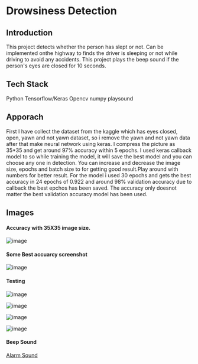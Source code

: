 # Drowsiness Detection

## Introduction
This project detects whether the person has slept or not. Can be implemented onthe highway to finds the driver is sleeping or not while driving to avoid any accidents.
This project plays the beep sound if the person's eyes are closed for 10 seconds.

## Tech Stack
Python
Tensorflow/Keras
Opencv
numpy
playsound

## Apporach
First I have collect the dataset from the kaggle which has eyes closed, open, yawn and not yawn dataset, so i remove the yawn and not yawn data after that make neural network using 
keras. I compress the picture as 35*35 and get around 97% accuracy within 5 epochs. I used keras callback model to so while training the model, it will save the best model and you can choose any one in detection.
You can increase and decrease the image size, epochs and batch size to for getting good result.Play around with numbers for better result.
For the model i used 30 epochs and gets the best accuracy in 24 epochs of 0.922 and around 98% validation accuracy due to callback the best epchos has been saved.
The accuracy only doesnot matter the best validation accuracy model has been used.



## Images
#### Accuracy with 35X35 image size.
![image](https://user-images.githubusercontent.com/65659902/125934094-9fc59786-d4cb-40c3-bb2c-b28b667690f8.png)

#### Some Best accuarcy screenshot
![image](https://user-images.githubusercontent.com/65659902/125935276-b5ff45ce-a7b8-46f6-9e4d-9e22c3be847f.png)

#### Testing

![image](https://user-images.githubusercontent.com/65659902/125936419-2b217a88-96be-4dab-9fe4-c62993902d99.png)

![image](https://user-images.githubusercontent.com/65659902/125936761-4b8bc112-2ad5-4807-9f19-3c1c55c2f5c4.png)

![image](https://user-images.githubusercontent.com/65659902/125936877-9010051c-c46d-468a-b62c-386df8880a71.png)

![image](https://user-images.githubusercontent.com/65659902/125936507-bc425586-9db8-4dc0-ac31-2a37b63c2485.png)

#### Beep Sound

<a href=“https://github.com/Hemraj183/DS-Olympus-/blob/main/DrowsinessDetection/alarm.wav”>Alarm Sound</a>



